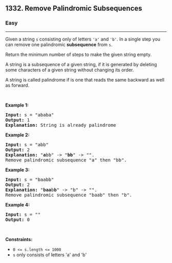 <h2>1332. Remove Palindromic Subsequences</h2><h3>Easy</h3><hr><div><p>Given a string <code>s</code> consisting only of&nbsp;letters&nbsp;<code>'a'</code> and <code>'b'</code>. In a single step you can remove one&nbsp;palindromic <strong>subsequence</strong>&nbsp;from <code>s</code>.</p>

<p>Return the minimum number of steps to make the given string empty.</p>

<p>A string is a subsequence of a given string, if it is generated by deleting some characters of a given string without changing its order.</p>

<p>A string is called palindrome if is one that reads the same backward as well as forward.</p>

<p>&nbsp;</p>
<p><strong>Example 1:</strong></p>

<pre><strong>Input:</strong> s = "ababa"
<strong>Output:</strong> 1
<strong>Explanation:</strong> String is already palindrome
</pre>

<p><strong>Example 2:</strong></p>

<pre><strong>Input:</strong> s = "abb"
<strong>Output:</strong> 2
<strong>Explanation:</strong> "<strong>a</strong>bb" -&gt; "<strong>bb</strong>" -&gt; "". 
Remove palindromic subsequence "a" then "bb".
</pre>

<p><strong>Example 3:</strong></p>

<pre><strong>Input:</strong> s = "baabb"
<strong>Output:</strong> 2
<strong>Explanation:</strong> "<strong>baa</strong>b<strong>b</strong>" -&gt; "b" -&gt; "". 
Remove palindromic subsequence "baab" then "b".
</pre>

<p><strong>Example 4:</strong></p>

<pre><strong>Input:</strong> s = ""
<strong>Output:</strong> 0
</pre>

<p>&nbsp;</p>
<p><strong>Constraints:</strong></p>

<ul>
	<li><code>0 &lt;= s.length &lt;= 1000</code></li>
	<li><code>s</code> only consists of letters 'a' and 'b'</li>
</ul></div>
